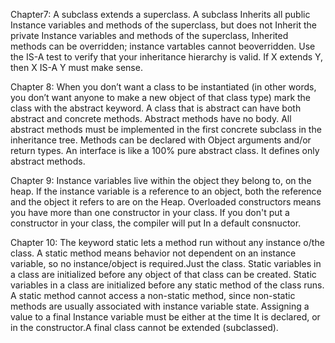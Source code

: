 Chapter7: A subclass extends a superclass. 
A subclass Inherits all public Instance
variables and methods of the superclass, but
does not Inherit the private Instance variables
and methods of the superclass,
Inherited methods can be overridden; instance
vartables cannot beoverridden. Use the IS-A test to verify that your
inheritance hierarchy is valid. If X extends Y,
then X IS-A Y must make sense. 

Chapter 8: When you don’t want a class to be instantiated (in other words, you don’t want anyone to make a new object of that class type) mark the class with   the abstract keyword. A class that is abstract can have both abstract and concrete methods. Abstract methods have no body. All abstract methods must be implemented in the first concrete subclass in the inheritance tree.
Methods can be declared with Object arguments and/or return types.
An interface is like a 100% pure abstract class. It defines only abstract methods.

Chapter 9:
Instance variables live within the object they belong to, on the heap.
If the instance variable is a reference to an object, both the reference and the object it refers to are on the Heap. Overloaded constructors means you have more than one constructor in your class. If you don't put a constructor in your class, the compiler will put In a default consnuctor.

Chapter 10: 
The keyword static lets
a method run without any instance o/the class. A static method means
behavior not dependent on an instance variable, so no instance/object
is required.Just the class. Static variables in a class are initialized before any object of that class can be created.
Static variables in a class are initialized before any static method
of the class runs. A static method cannot access a non-static method,
since non-static methods are usually associated with
instance variable state. Assigning a value to a final Instance variable must be
either at the time It is declared, or in the constructor.A final class cannot be extended (subclassed).























